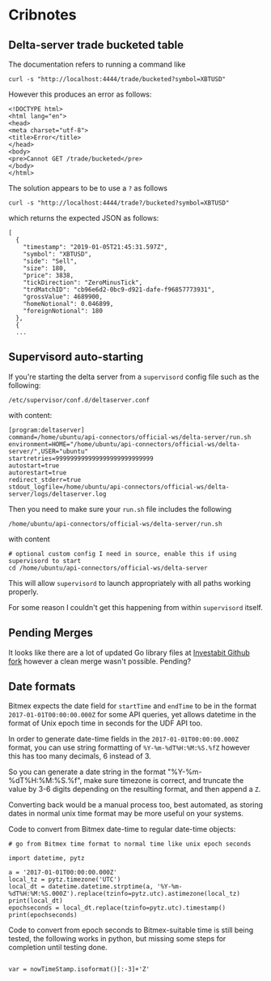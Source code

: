 # Cribnotes

## Delta-server trade bucketed table

The documentation refers to running a command like

```
curl -s "http://localhost:4444/trade/bucketed?symbol=XBTUSD"
```

However this produces an error as follows:

```
<!DOCTYPE html>
<html lang="en">
<head>
<meta charset="utf-8">
<title>Error</title>
</head>
<body>
<pre>Cannot GET /trade/bucketed</pre>
</body>
</html>
```

The solution appears to be to use a `?` as follows
```
curl -s "http://localhost:4444/trade?/bucketed?symbol=XBTUSD"
```

which returns the expected JSON as follows:
```
[
  {
    "timestamp": "2019-01-05T21:45:31.597Z",
    "symbol": "XBTUSD",
    "side": "Sell",
    "size": 180,
    "price": 3838,
    "tickDirection": "ZeroMinusTick",
    "trdMatchID": "cb96e6d2-0bc9-d921-dafe-f96857773931",
    "grossValue": 4689900,
    "homeNotional": 0.046899,
    "foreignNotional": 180
  },
  {
  ...
```

## Supervisord auto-starting
If you're starting the delta server from a `supervisord` config file such as the following:
```
/etc/supervisor/conf.d/deltaserver.conf 
```

with content:
```
[program:deltaserver]
command=/home/ubuntu/api-connectors/official-ws/delta-server/run.sh
environment=HOME="/home/ubuntu/api-connectors/official-ws/delta-server/",USER="ubuntu"
startretries=999999999999999999999999999
autostart=true
autorestart=true
redirect_stderr=true
stdout_logfile=/home/ubuntu/api-connectors/official-ws/delta-server/logs/deltaserver.log
```

Then you need to make sure your `run.sh` file includes the following

```
/home/ubuntu/api-connectors/official-ws/delta-server/run.sh
```

with content
```
# optional custom config I need in source, enable this if using supervisord to start
cd /home/ubuntu/api-connectors/official-ws/delta-server
```

This will allow `supervisord` to launch appropriately with all paths working properly.

For some reason I couldn't get this happening from within `supervisord` itself.


## Pending Merges

It looks like there are a lot of updated Go library files at [Investabit Github fork](https://github.com/Investabit/api-connectors) however a clean merge wasn't possible. Pending?

## Date formats

Bitmex expects the date field for `startTime` and `endTime` to be in the format `2017-01-01T00:00:00.000Z` for some API queries, yet allows datetime in the format of Unix epoch time in seconds for the UDF API too.

In order to generate date-time fields in the `2017-01-01T00:00:00.000Z` format, you can use string formatting of `%Y-%m-%dT%H:%M:%S.%fZ` however this has too many decimals, 6 instead of 3.

So you can generate a date string in the format "%Y-%m-%dT%H:%M:%S.%f", make sure timezone is correct, and truncate the value by 3-6 digits depending on the resulting format, and then append a `Z`.

Converting back would be a manual process too, best automated, as storing dates in normal unix time format may be more useful on your systems.

Code to convert from Bitmex date-time to regular date-time objects:

```
# go from Bitmex time format to normal time like unix epoch seconds

import datetime, pytz

a = '2017-01-01T00:00:00.000Z'
local_tz = pytz.timezone('UTC')
local_dt = datetime.datetime.strptime(a, '%Y-%m-%dT%H:%M:%S.000Z').replace(tzinfo=pytz.utc).astimezone(local_tz)
print(local_dt)
epochseconds = local_dt.replace(tzinfo=pytz.utc).timestamp()
print(epochseconds)
```

Code to convert from epoch seconds to Bitmex-suitable time is still being tested, the following works in python, but missing some steps for completion until testing done.

```

var = nowTimeStamp.isoformat()[:-3]+'Z'
```